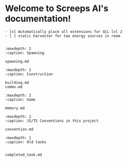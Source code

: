 # Welcome to Screeps AI's documentation!

```{admonition} Task list - Extension placement RCL 3
- [x] Automatically place all extensions for GCL lvl 2
- [ ] static harvester for two energy sources in room


```

```{toctree}
:maxdepth: 2
:caption: Spawning

spawning.md
```

```{toctree}
:maxdepth: 2
:caption: Construction

building.md
comms.md
```

```{toctree}
:maxdepth: 2
:caption: Game

memory.md
```

```{toctree}
:maxdepth: 1
:caption: JS/TS Conventions in this project

convention.md

```

```{toctree}
:maxdepth: 1
:caption: Old tasks


completed_task.md
```
